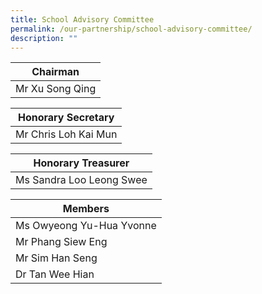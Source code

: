 ```yaml
---
title: School Advisory Committee
permalink: /our-partnership/school-advisory-committee/
description: ""
---
```

|  Chairman  |
|---|
|  Mr Xu Song Qing |

| Honorary Secretary |
|---|
| Mr Chris Loh Kai Mun |

|   Honorary Treasurer    |
|---|
| Ms Sandra Loo Leong Swee |

|   Members   |
|---|
| Ms Owyeong Yu-Hua Yvonne
| Mr Phang Siew Eng
| Mr Sim Han Seng
| Dr Tan Wee Hian
